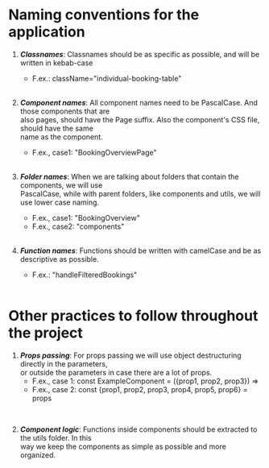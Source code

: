 # Naming conventions for the application

1. **_Classnames_**: Classnames should be as specific as possible, and will be written in kebab-case
   - F.ex.: className="individual-booking-table"

   <br>

2. **_Component names_**: All component names need to be PascalCase. And those components that are\
also pages, should have the Page suffix. Also the component's CSS file, should have the same\
name as the component.
   - F.ex., case1: "BookingOverviewPage"

   <br>

3. **_Folder names_**: When we are talking about folders that contain the components, we will use\
PascalCase, while with parent folders, like components and utils, we will use lower case naming.
   - F.ex., case1: "BookingOverview"
   - F.ex., case2: "components"

   <br>

4. **_Function names_**: Functions should be written with camelCase and be as descriptive as possible.
   - F.ex.: "handleFilteredBookings"

   <br>

# Other practices to follow throughout the project

1. **_Props passing_**: For props passing we will use object destructuring directly in the parameters,\
or outside the parameters in case there are a lot of props.
   - F.ex., case 1: const ExampleComponent = ({prop1, prop2, prop3}) =>
   - F.ex., case 2: const {prop1, prop2, prop3, prop4, prop5, prop6} = props

<br>

2. **_Component logic_**: Functions inside components should be extracted to the utils folder. In this\
way we keep the components as simple as possible and more organized.
